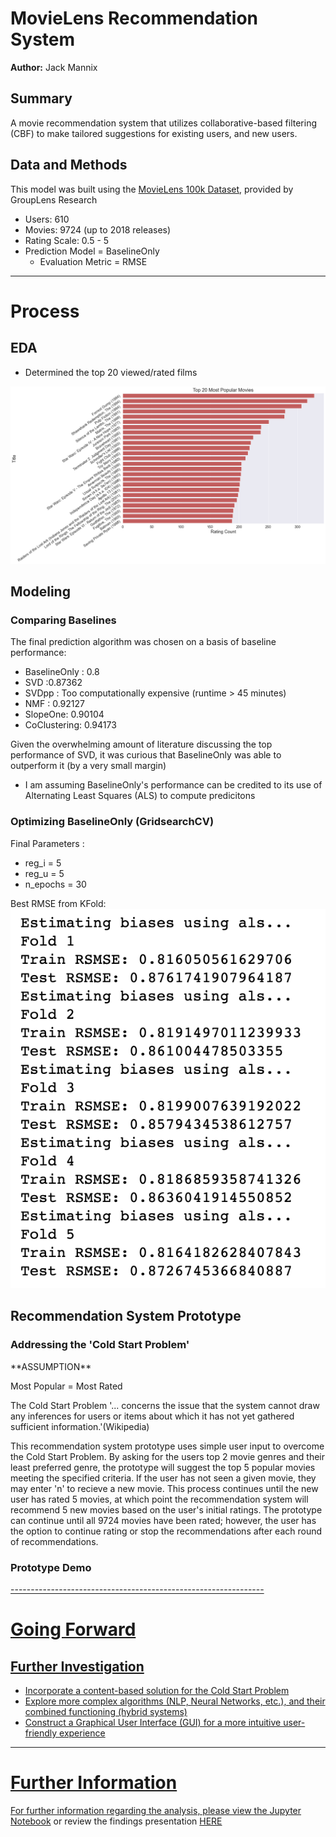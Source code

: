 # MovieLens Recommendation System 

**Author:** Jack Mannix

## Summary 

A movie recommendation system that utilizes collaborative-based filtering (CBF) to make tailored suggestions for existing users, and new users. 

## Data and Methods 

This model was built using the [MovieLens 100k Dataset](https://grouplens.org/datasets/movielens/), provided by GroupLens Research
- Users: 610
- Movies: 9724 (up to 2018 releases) 
- Rating Scale: 0.5 - 5
- Prediction Model = BaselineOnly
    - Evaluation Metric = RMSE

---------------------------------------------------------------

# Process 

## EDA

- Determined the top 20 viewed/rated films 

![img](./images/popular_movies.png) 


## Modeling 

### Comparing Baselines

The final prediction algorithm was chosen on a basis of baseline performance:

- BaselineOnly : 0.8
- SVD :0.87362
- SVDpp : Too computationally expensive (runtime > 45 minutes)
- NMF : 0.92127
- SlopeOne: 0.90104
- CoClustering: 0.94173

Given the overwhelming amount of literature discussing the top performance of SVD, it was curious that BaselineOnly was able to outperform it (by a very small margin)
- I am assuming BaselineOnly's performance can be credited to its use of Alternating Least Squares (ALS) to compute predicitons

### Optimizing BaselineOnly (GridsearchCV)

Final Parameters :
- reg_i = 5
- reg_u = 5
- n_epochs = 30

Best RMSE from KFold:
![img](./images/rmse.png)

## Recommendation System Prototype

### Addressing the 'Cold Start Problem'

<p>**ASSUMPTION**</p>
Most Popular = Most Rated

<p>The Cold Start Problem '... concerns the issue that the system cannot draw any inferences for users or items about which it has not yet gathered sufficient information.'(Wikipedia)</p>

<p>This recommendation system prototype uses simple user input to overcome the Cold Start Problem. By asking for the users top 2 movie genres and their least preferred genre, the prototype will suggest the top 5 popular movies meeting the specified criteria. If the user has not seen a given movie, they may enter 'n' to recieve a new movie. This process continues until the new user has rated 5 movies, at which point the recommendation system will recommend 5 new movies based on the user's initial ratings. The prototype can continue until all 9724 movies have been rated; however, the user has the option to continue rating or stop the recommendations after each round of recommendations.</p> 

### Prototype Demo

<a href="{https://youtu.be/mOfCqTl6sL0}" title="Link Title">
---------------------------------------------------------------

# Going Forward

## Further Investigation 

- Incorporate a content-based solution for the Cold Start Problem
- Explore more complex algorithms (NLP, Neural Networks, etc.), and their combined functioning (hybrid systems)
- Construct a Graphical User Interface (GUI) for a more intuitive user-friendly experience 

---------------------------------------------------------------

# Further Information

For further information regarding the analysis, please view the [Jupyter Notebook](final_notebook.ipynb) or review the findings presentation [HERE](mannix_phase_4_presentation.pdf) 









